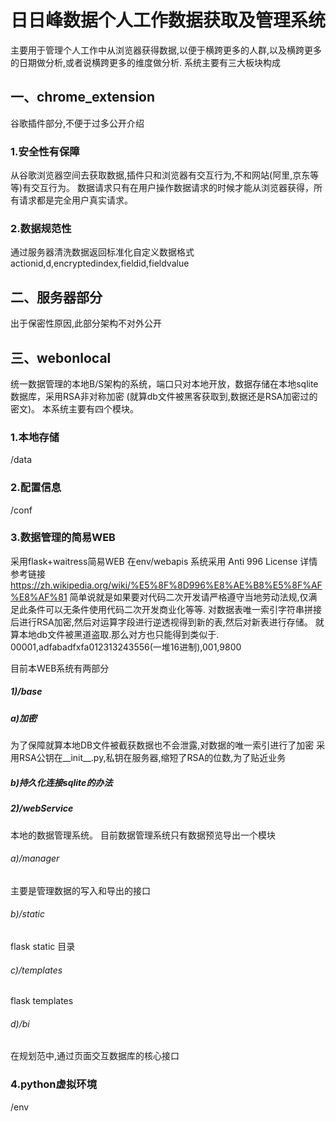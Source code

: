 # 日日峰数据个人工作数据获取及管理系统
主要用于管理个人工作中从浏览器获得数据,以便于横跨更多的人群,以及横跨更多的日期做分析,或者说横跨更多的维度做分析.
系统主要有三大板块构成
## 一、chrome_extension
谷歌插件部分,不便于过多公开介绍
### 1.安全性有保障
从谷歌浏览器空间去获取数据,插件只和浏览器有交互行为,不和网站(阿里,京东等等)有交互行为。
数据请求只有在用户操作数据请求的时候才能从浏览器获得，所有请求都是完全用户真实请求。
### 2.数据规范性
通过服务器清洗数据返回标准化自定义数据格式 actionid,d,encryptedindex,fieldid,fieldvalue
## 二、服务器部分
出于保密性原因,此部分架构不对外公开
## 三、webonlocal
统一数据管理的本地B/S架构的系统，端口只对本地开放，数据存储在本地sqlite数据库，采用RSA非对称加密
(就算db文件被黑客获取到,数据还是RSA加密过的密文)。
本系统主要有四个模块。
### 1.本地存储
/data
### 2.配置信息
/conf
### 3.数据管理的简易WEB
采用flask+waitress简易WEB  在env/webapis 系统采用 Anti 996 License 详情参考链接 https://zh.wikipedia.org/wiki/%E5%8F%8D996%E8%AE%B8%E5%8F%AF%E8%AF%81 
简单说就是如果要对代码二次开发请严格遵守当地劳动法规,仅满足此条件可以无条件使用代码二次开发商业化等等.
对数据表唯一索引字符串拼接后进行RSA加密,然后对运算字段进行逆透视得到新的表,然后对新表进行存储。
就算本地db文件被黑道盗取.那么对方也只能得到类似于. 00001,adfabadfxfa012313243556(一堆16进制),001,9800

目前本WEB系统有两部分
##### 1)/base
##### a)加密
为了保障就算本地DB文件被截获数据也不会泄露,对数据的唯一索引进行了加密
采用RSA公钥在__init__.py,私钥在服务器,缩短了RSA的位数,为了贴近业务
##### b)持久化连接sqlite的办法
##### 2)/webService
本地的数据管理系统。
目前数据管理系统只有数据预览导出一个模块
###### a)/manager
主要是管理数据的写入和导出的接口
###### b)/static
flask static 目录 
###### c)/templates
flask templates 
###### d)/bi
在规划范中,通过页面交互数据库的核心接口
### 4.python虚拟环境
/env

